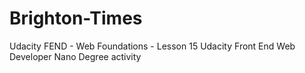 # Brighton-Times
Udacity FEND - Web Foundations - Lesson 15
Udacity Front End Web Developer Nano Degree activity
